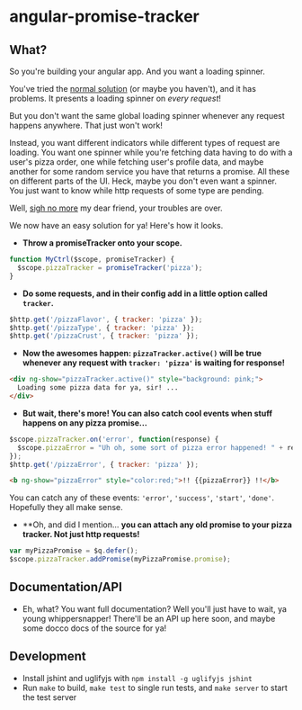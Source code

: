 angular-promise-tracker
=======================

## What?

So you're building your angular app.  And you want a loading spinner.

You've tried the [normal solution](http://jsfiddle.net/zdam/dBR2r/) (or maybe you haven't), and it has problems.  It presents a loading spinner on *every request*!

But you don't want the same global loading spinner whenever any request happens anywhere. That just won't work!

Instead, you want different indicators while different types of request are loading.  You want one spinner while you're fetching data having to do with a user's pizza order, one while fetching user's profile data, and maybe another for some random service you have that returns a promise. All these on different parts of the UI.  Heck, maybe you don't even want a spinner.  You just want to know while http requests of some type are pending.

Well, [sigh no more](http://www.youtube.com/watch?v=eltHv58l8ig) my dear friend, your troubles are over.

We now have an easy solution for ya! Here's how it looks.

- **Throw a promiseTracker onto your scope.**

```js
function MyCtrl($scope, promiseTracker) {
  $scope.pizzaTracker = promiseTracker('pizza');
}
```

- **Do some requests, and in their config add in a little option called `tracker`.**

```js
$http.get('/pizzaFlavor', { tracker: 'pizza' });
$http.get('/pizzaType', { tracker: 'pizza' });
$http.get('/pizzaCrust', { tracker: 'pizza' });
```

- **Now the awesomes happen: `pizzaTracker.active()` will be true whenever any request with `tracker: 'pizza'` is waiting for response!**
 

```html
<div ng-show="pizzaTracker.active()" style="background: pink;">
  Loading some pizza data for ya, sir! ...
</div>
```

- **But wait, there's more! You can also catch cool events when stuff happens on any pizza promise...**

```js
$scope.pizzaTracker.on('error', function(response) {
  $scope.pizzaError = "Uh oh, some sort of pizza error happened! " + response.data;
});
$http.get('/pizzaError', { tracker: 'pizza' });
```
```html
<b ng-show="pizzaError" style="color:red;">!! {{pizzaError}} !!</b>
```

You can catch any of these events: `'error'`, `'success'`, `'start'`, `'done'`.  Hopefully they all make sense.


- **Oh, and did I mention... **you can attach any old promise to your pizza tracker.  Not just http requests!**

```js
var myPizzaPromise = $q.defer();
$scope.pizzaTracker.addPromise(myPizzaPromise.promise);
```

## Documentation/API 

* Eh, what?  You want full documentation?  Well you'll just have to wait, ya young whippersnapper! There'll be an API up here soon, and maybe some docco docs of the source for ya!

## Development

* Install jshint and uglifyjs with `npm install -g uglifyjs jshint`
* Run `make` to build, `make test` to single run tests, and `make server` to start the test server
